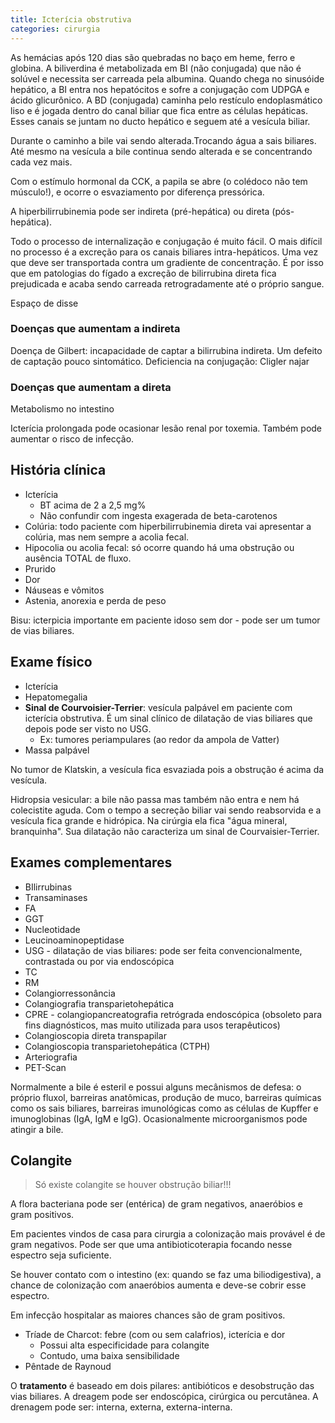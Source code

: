 ```yaml
---
title: Icterícia obstrutiva
categories: cirurgia
---
```


As hemácias após 120 dias são quebradas no baço em heme, ferro e globina. A biliverdina é metabolizada em BI (não conjugada) que não é solúvel e necessita ser carreada pela albumina. Quando chega no sinusóide hepático, a BI entra nos hepatócitos e sofre a conjugação com UDPGA e ácido glicurônico. A BD (conjugada) caminha pelo restículo endoplasmático liso e é jogada dentro do canal biliar que fica entre as células hepáticas. Esses canais se juntam no ducto hepático e seguem até a vesícula biliar.

Durante o caminho a bile vai sendo alterada.Trocando água a sais biliares. Até mesmo na vesícula a bile continua sendo alterada e se concentrando cada vez mais.

Com o estímulo hormonal da CCK, a papila se abre (o colédoco não tem músculo!), e ocorre o esvaziamento por diferença pressórica.

A hiperbilirrubinemia pode ser indireta (pré-hepática) ou direta (pós-hepática).

Todo o processo de internalização e conjugação é muito fácil. O mais difícil no processo é a excreção para os canais biliares intra-hepáticos. Uma vez que deve ser transportada contra um gradiente de concentração. É por isso que em patologias do fígado a excreção de bilirrubina direta fica prejudicada e acaba sendo carreada retrogradamente até o próprio sangue.

Espaço de disse

### Doenças que aumentam a indireta
Doença de Gilbert: incapacidade de captar a bilirrubina indireta. Um defeito de captação pouco sintomático.
Deficiencia na conjugação: Cligler najar

### Doenças que aumentam a direta









Metabolismo no intestino


Icterícia prolongada pode ocasionar lesão renal por toxemia. Também pode aumentar o risco de infecção.


## História clínica

* Icterícia
  * BT acima de 2 a 2,5 mg%
  * Não confundir com ingesta exagerada de beta-carotenos
* Colúria: todo paciente com hiperbilirrubinemia direta vai apresentar a colúria, mas nem sempre a acolia fecal.
* Hipocolia ou acolia fecal: só ocorre quando há uma obstrução ou ausência TOTAL de fluxo.
* Prurido
* Dor
* Náuseas e vômitos
* Astenia, anorexia e perda de peso

Bisu: icterpicia importante em paciente idoso sem dor - pode ser um tumor de vias biliares.

## Exame físico

* Icterícia
* Hepatomegalia
* **Sinal de Courvoisier-Terrier**: vesícula palpável em paciente com icterícia obstrutiva. É um sinal clínico de dilatação de vias biliares que depois pode ser visto no USG.
  * Ex: tumores periampulares (ao redor da ampola de Vatter)
* Massa palpável

No tumor de Klatskin, a vesícula fica esvaziada pois a obstrução é acima da vesícula.

Hidropsia vesicular: a bile não passa mas também não entra e nem há colecistite aguda. Com o tempo a secreção biliar vai sendo reabsorvida e a vesícula fica grande e hidrópica. Na cirúrgia ela fica "água mineral, branquinha". Sua dilatação não caracteriza um sinal de Courvaisier-Terrier.

## Exames complementares

* BIlirrubinas
* Transaminases
* FA
* GGT
* Nucleotidade
* Leucinoaminopeptidase
* USG - dilatação de vias biliares: pode ser feita convencionalmente, contrastada ou por via endoscópica
* TC
* RM
* Colangiorressonância
* Colangiografia transparietohepática
* CPRE - colangiopancreatografia retrógrada endoscópica (obsoleto para fins diagnósticos, mas muito utilizada para usos terapêuticos)
* Colangioscopia direta transpapilar
* Colangioscopia transparietohepática (CTPH)
* Arteriografia
* PET-Scan

Normalmente a bile é esteril e possui alguns mecânismos de defesa: o próprio fluxol, barreiras anatômicas, produção de muco, barreiras químicas como os sais biliares, barreiras imunológicas como as células de Kupffer e imunoglobinas (IgA, IgM e IgG). Ocasionalmente microorganismos pode atingir a bile.

## Colangite

> Só existe colangite se houver obstrução biliar!!!

A flora bacteriana pode ser (entérica) de gram negativos, anaeróbios e gram positivos.

Em pacientes vindos de casa para cirurgia a colonização mais provável é de gram negativos. Pode ser que uma antibioticoterapia focando nesse espectro seja suficiente.

Se houver contato com o intestino (ex: quando se faz uma biliodigestiva), a chance de colonização com anaeróbios aumenta e deve-se cobrir esse espectro.

Em infecção hospitalar as maiores chances são de gram positivos.

* Tríade de Charcot: febre (com ou sem calafrios), icterícia e dor
  * Possui alta especificidade para colangite
  * Contudo, uma baixa sensibilidade
* Pêntade de Raynoud

O **tratamento** é baseado em dois pilares: antibióticos e desobstrução das vias biliares. A dreagem pode ser endoscópica, cirúrgica ou percutânea. A drenagem pode ser: interna, externa, externa-interna.
